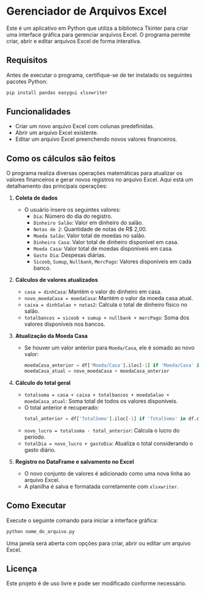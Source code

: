 # Gerenciador de Arquivos Excel

Este é um aplicativo em Python que utiliza a biblioteca Tkinter para criar uma interface gráfica para gerenciar arquivos Excel. O programa permite criar, abrir e editar arquivos Excel de forma interativa.

## Requisitos

Antes de executar o programa, certifique-se de ter instalado os seguintes pacotes Python:

```bash
pip install pandas easygui xlsxwriter
```

## Funcionalidades

- Criar um novo arquivo Excel com colunas predefinidas.
- Abrir um arquivo Excel existente.
- Editar um arquivo Excel preenchendo novos valores financeiros.

## Como os cálculos são feitos

O programa realiza diversas operações matemáticas para atualizar os valores financeiros e gerar novos registros no arquivo Excel. Aqui está um detalhamento das principais operações:

1. **Coleta de dados**
   - O usuário insere os seguintes valores:
     - `Dia`: Número do dia do registro.
     - `Dinheiro Salão`: Valor em dinheiro do salão.
     - `Notas de 2`: Quantidade de notas de R$ 2,00.
     - `Moeda Salão`: Valor total de moedas no salão.
     - `Dinheiro Casa`: Valor total de dinheiro disponível em casa.
     - `Moeda Casa`: Valor total de moedas disponíveis em casa.
     - `Gasto Dia`: Despesas diárias.
     - `Sicoob`, `Sumup`, `Nullbank`, `MercPago`: Valores disponíveis em cada banco.

2. **Cálculos de valores atualizados**
   - `casa = dinhCasa`: Mantém o valor do dinheiro em casa.
   - `novo_moedaCasa = moedaCasa`: Mantém o valor da moeda casa atual.
   - `caixa = dinhSalao + notas2`: Calcula o total de dinheiro físico no salão.
   - `totalbancos = sicoob + sumup + nullbank + mercPago`: Soma dos valores disponíveis nos bancos.

3. **Atualização da Moeda Casa**
   - Se houver um valor anterior para `Moeda/Casa`, ele é somado ao novo valor:
     ```python
     moedaCasa_anterior = df['Moeda/Casa'].iloc[-1] if 'Moeda/Casa' in df.columns and not df.empty else obter_valor_numerico("Digite o valor anterior de Moeda Casa: ")
     moedaCasa_atual = novo_moedaCasa + moedaCasa_anterior
     ```

4. **Cálculo do total geral**
   - `totalsoma = casa + caixa + totalbancos + moedaSalao + moedaCasa_atual`: Soma total de todos os valores disponíveis.
   - O total anterior é recuperado:
     ```python
     total_anterior = df['TotalSoma'].iloc[-1] if 'TotalSoma' in df.columns and not df.empty else obter_valor_numerico("Digite o valor do total anterior: ")
     ```
   - `novo_lucro = totalsoma - total_anterior`: Calcula o lucro do período.
   - `totalDia = novo_lucro + gastoDia`: Atualiza o total considerando o gasto diário.

5. **Registro no DataFrame e salvamento no Excel**
   - O novo conjunto de valores é adicionado como uma nova linha ao arquivo Excel.
   - A planilha é salva e formatada corretamente com `xlsxwriter`.

## Como Executar

Execute o seguinte comando para iniciar a interface gráfica:

```bash
python nome_do_arquivo.py
```

Uma janela será aberta com opções para criar, abrir ou editar um arquivo Excel.

## Licença

Este projeto é de uso livre e pode ser modificado conforme necessário.

